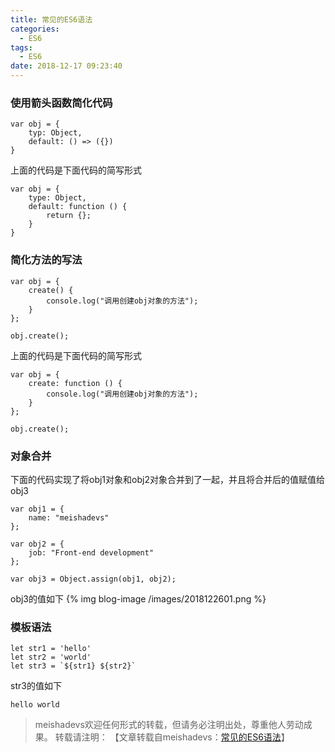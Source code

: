 ```yaml
---
title: 常见的ES6语法
categories:
  - ES6
tags:
  - ES6
date: 2018-12-17 09:23:40
---
```


<!--more-->

### 使用箭头函数简化代码

	var obj = {
		typ: Object,
		default: () => ({})
	}
	
上面的代码是下面代码的简写形式

	var obj = {
		type: Object,
		default: function () {
			return {};
		}
	}


### 简化方法的写法

	var obj = {
		create() {
			console.log("调用创建obj对象的方法");
		}
	};

	obj.create();

上面的代码是下面代码的简写形式

	var obj = {
		create: function () {
			console.log("调用创建obj对象的方法");
		}
	};

	obj.create();
	
### 对象合并

下面的代码实现了将obj1对象和obj2对象合并到了一起，并且将合并后的值赋值给obj3

	var obj1 = {
		name: "meishadevs"
	};

	var obj2 = {
		job: "Front-end development"
	};

	var obj3 = Object.assign(obj1, obj2);
	
obj3的值如下
{% img blog-image /images/2018122601.png %}

### 模板语法

	let str1 = 'hello'
    let str2 = 'world'
    let str3 = `${str1} ${str2}`
	
str3的值如下

	hello world

> meishadevs欢迎任何形式的转载，但请务必注明出处，尊重他人劳动成果。
转载请注明： 【文章转载自meishadevs：[常见的ES6语法](http://meishadevs.coding.me/blog/%E5%B8%B8%E8%A7%81%E7%9A%84ES6%E8%AF%AD%E6%B3%95/)】